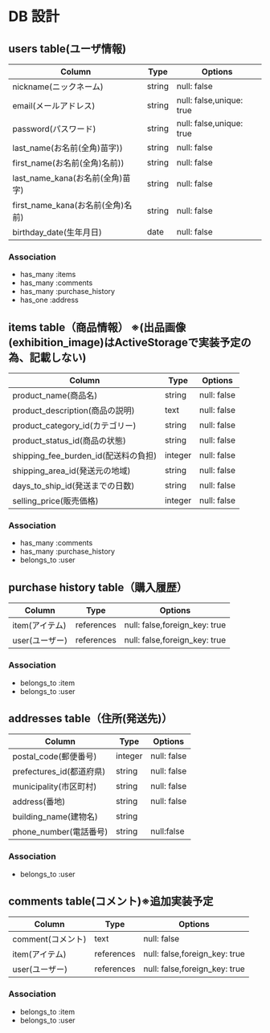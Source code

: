 # DB 設計

## users table(ユーザ情報)

| Column                         | Type                | Options                    |
|--------------------------------|---------------------|----------------------------|
| nickname(ニックネーム)           | string              | null: false                |
| email(メールアドレス)            | string              | null: false,unique: true   |
| password(パスワード)            | string              | null: false,unique: true   |
| last_name(お名前(全角)苗字))     | string              | null: false                |
| first_name(お名前(全角)名前))    | string              | null: false                |
| last_name_kana(お名前(全角)苗字) | string              | null: false                |
| first_name_kana(お名前(全角)名前)| string              | null: false                |
| birthday_date(生年月日)         | date                | null: false                |

### Association

* has_many   :items
* has_many   :comments
* has_many   :purchase_history
* has_one    :address

## items table（商品情報） ※(出品画像(exhibition_image)はActiveStorageで実装予定の為、記載しない)

| Column                            | Type                | Options                    |
|-----------------------------------|---------------------|----------------------------|
| product_name(商品名)               | string              | null: false                |
| product_description(商品の説明)     | text                | null: false                |
| product_category_id(カテゴリー)     | string              | null: false                |
| product_status_id(商品の状態)       | string              | null: false                |
| shipping_fee_burden_id(配送料の負担)| integer             | null: false                |
| shipping_area_id(発送元の地域)      | string              | null: false                |
| days_to_ship_id(発送までの日数)     | string              | null: false                |
| selling_price(販売価格)            | integer             | null: false                |

### Association

* has_many    :comments
* has_many    :purchase_history
* belongs_to  :user

## purchase history table（購入履歴） 

| Column                          | Type                  | Options                       |
|---------------------------------|-----------------------|-------------------------------|
| item(アイテム)                   | references            | null: false,foreign_key: true |
| user(ユーザー)                   | references            | null: false,foreign_key: true |

### Association

* belongs_to  :item
* belongs_to  :user

## addresses table（住所(発送先)） 

| Column                         | Type                | Options                    |
|--------------------------------|---------------------|----------------------------|
| postal_code(郵便番号)           | integer             | null: false                |
| prefectures_id(都道府県)        | string              | null: false                |
| municipality(市区町村)          | string              | null: false                |
| address(番地)                  | string              | null: false                |
| building_name(建物名)           | string              |                           |
| phone_number(電話番号)           | string              | null:false                |

### Association

* belongs_to  :user

##  comments table(コメント)※追加実装予定

| Column                         | Type                | Options                       |
|--------------------------------|---------------------|-------------------------------|
| comment(コメント)                | text                | null: false                   |
| item(アイテム)                   | references          | null: false,foreign_key: true |
| user(ユーザー)                   | references          | null: false,foreign_key: true |

### Association

* belongs_to  :item
* belongs_to  :user